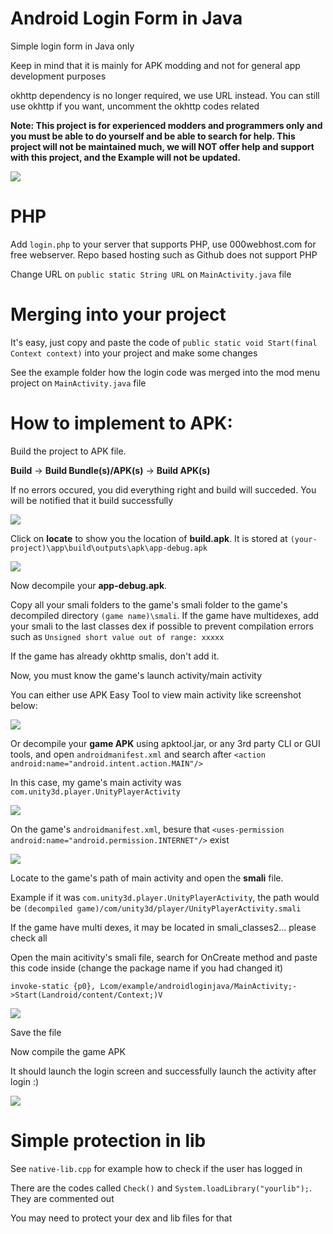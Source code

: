 # Android Login Form in Java
Simple login form in Java only

Keep in mind that it is mainly for APK modding and not for general app development purposes

okhttp dependency is no longer required, we use URL instead. You can still use okhttp if you want, uncomment the okhttp codes related

**Note: This project is for experienced modders and programmers only and you must be able to do yourself and be able to search for help. This project will not be maintained much, we will NOT offer help and support with this project, and the Example will not be updated.**

![](https://i.imgur.com/K7z1R6J.png)

# PHP

Add `login.php` to your server that supports PHP, use 000webhost.com for free webserver. Repo based hosting such as Github does not support PHP

Change URL on `public static String URL` on `MainActivity.java` file

# Merging into your project

It's easy, just copy and paste the code of `public static void Start(final Context context)` into your project and make some changes

See the example folder how the login code was merged into the mod menu project on `MainActivity.java` file

# How to implement to APK:

Build the project to APK file.

**Build** -> **Build Bundle(s)/APK(s)** -> **Build APK(s)**

If no errors occured, you did everything right and build will succeded. You will be notified that it build successfully

![](https://i.imgur.com/WpSKV1L.png)

Click on **locate** to show you the location of **build.apk**. It is stored at `(your-project)\app\build\outputs\apk\app-debug.apk`

![](https://i.imgur.com/wBTPSLi.png) 

Now decompile your **app-debug.apk**.

Copy all your smali folders to the game's smali folder to the game's decompiled directory `(game name)\smali`. If the game have multidexes, add your smali to the last classes dex if possible to prevent compilation errors such as `Unsigned short value out of range: xxxxx`

If the game has already okhttp smalis, don't add it.

Now, you must know the game's launch activity/main activity

You can either use APK Easy Tool to view main activity like screenshot below:

![](https://i.imgur.com/JQdPjyZ.png)

Or decompile your **game APK** using apktool.jar, or any 3rd party CLI or GUI tools, and open `androidmanifest.xml` and search after `<action android:name="android.intent.action.MAIN"/>`

In this case, my game's main activity was `com.unity3d.player.UnityPlayerActivity`

![](https://i.imgur.com/FfOtc1K.png)

On the game's `androidmanifest.xml`, besure that `<uses-permission android:name="android.permission.INTERNET"/>` exist

![](https://i.imgur.com/k0sLVUF.png)

Locate to the game's path of main activity and open the **smali** file.

Example if it was `com.unity3d.player.UnityPlayerActivity`, the path would be `(decompiled game)/com/unity3d/player/UnityPlayerActivity.smali`

If the game have multi dexes, it may be located in smali_classes2... please check all

Open the main acitivity's smali file, search for OnCreate method and paste this code inside (change the package name if you had changed it)
```
invoke-static {p0}, Lcom/example/androidloginjava/MainActivity;->Start(Landroid/content/Context;)V
```

![](https://i.imgur.com/yjsAaHD.png)

Save the file

Now compile the game APK

It should launch the login screen and successfully launch the activity after login :)

![](https://i.imgur.com/ALFTXi2.gif)

# Simple protection in lib

See `native-lib.cpp` for example how to check if the user has logged in

There are the codes called `Check()` and `System.loadLibrary("yourlib");`. They are commented out

You may need to protect your dex and lib files for that
